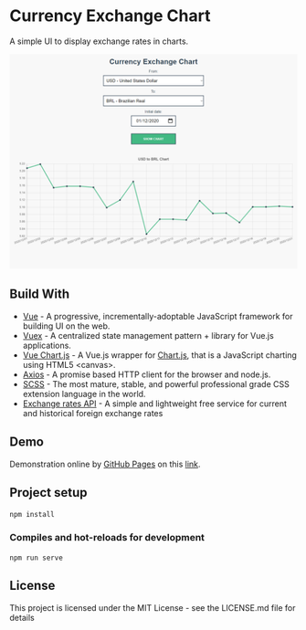 # Currency Exchange Chart

A simple UI to display exchange rates in charts.

![Demo preview](./src/assets/demo-preview.png)

## Build With

- [Vue](https://vuejs.org) - A progressive, incrementally-adoptable JavaScript framework for building UI on the web.
- [Vuex](https://vuex.vuejs.org) - A centralized state management pattern + library for Vue.js applications.
- [Vue Chart.js](https://vue-chartjs.org) - A Vue.js wrapper for [Chart.js](https://www.chartjs.org), that is a JavaScript charting using HTML5 &lt;canvas>.
- [Axios](https://github.com/axios/axios) - A promise based HTTP client for the browser and node.js.
- [SCSS](https://sass-lang.com) - The most mature, stable, and powerful professional grade CSS extension language in the world.
- [Exchange rates API](https://exchangerate.host/#/) - A simple and lightweight free service for current and historical foreign exchange rates

## Demo

Demonstration online by [GitHub Pages](https://pages.github.com) on this [link](https://lucas-santosp.github.io/currency-exchange-chart/).

## Project setup

```
npm install
```

### Compiles and hot-reloads for development

```
npm run serve
```

## License

This project is licensed under the MIT License - see the LICENSE.md file for details
